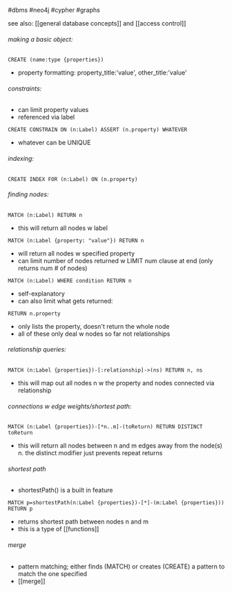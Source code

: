 
#dbms
#neo4j
#cypher
#graphs

see also: [[general database concepts]] and [[access control]]

###### making a basic object:
```cypher
CREATE (name:type {properties})
```
- property formatting: property_title:'value', other_title:'value'

###### constraints: 
- can limit property values
- referenced via label
```cypher
CREATE CONSTRAIN ON (n:Label) ASSERT (n.property) WHATEVER
```
- whatever can be UNIQUE 

###### indexing:
```cypher
CREATE INDEX FOR (n:Label) ON (n.property)
```

###### finding nodes:
```cypher
MATCH (n:Label) RETURN n 
```
- this will return all nodes w label
```cypher
MATCH (n:Label {property: "value"}) RETURN n 
```
- will return all nodes w specified property
- can limit number of nodes returned w LIMIT num clause at end (only returns num # of nodes)
```cypher
MATCH (n:Label) WHERE condition RETURN n 
```
- self-explanatory
- can also limit what gets returned:
```cypher
RETURN n.property
``` 
- only lists the property, doesn't return the whole node
- all of these only deal w nodes so far not relationships

###### relationship queries:
```cypher
MATCH (n:Label {properties})-[:relationship]->(ns) RETURN n, ns
```
- this will map out all nodes n w the property and nodes connected via relationship

###### connections w edge weights/shortest path:
```cypher
MATCH (n:Label {properties})-[*n..m]-(toReturn) RETURN DISTINCT toReturn
```
- this will return all nodes between n and m edges away from the node(s) n. the distinct modifier just prevents repeat returns 

###### shortest path
- shortestPath() is a built in feature
```cypher
MATCH p=shortestPath(n:Label {properties})-[*]-(m:Label {properties})) RETURN p
```
- returns shortest path between nodes n and m
- this is a type of [[functions]]

###### merge
- pattern matching; either finds (MATCH) or creates (CREATE) a pattern to match the one specified
- [[merge]]